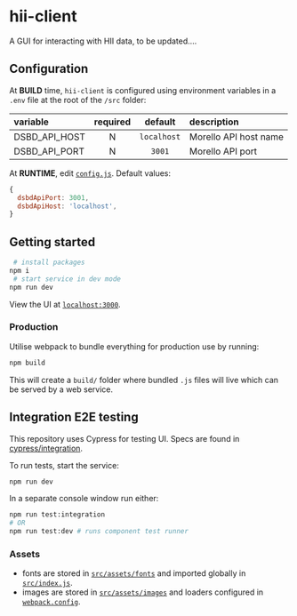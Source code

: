 # hii-client

A GUI for interacting with HII data, to be updated.... 

## Configuration

At **BUILD** time, `hii-client` is configured using environment variables in a `.env` file at the root of the `/src` folder:

| variable      | required |   default   | description           |
| :------------ | :------: | :---------: | :-------------------- |
| DSBD_API_HOST |    N     | `localhost` | Morello API host name |
| DSBD_API_PORT |    N     |   `3001`    | Morello API port      |

At **RUNTIME**, edit [`config.js`](./public/config.js). Default values:

```js
{
  dsbdApiPort: 3001,
  dsbdApiHost: 'localhost',
}
```

## Getting started

```sh
 # install packages
npm i
 # start service in dev mode
npm run dev
```

View the UI at [`localhost:3000`](http://localhost:3000/).

### Production

Utilise webpack to bundle everything for production use by running:

```sh
npm build
```

This will create a `build/` folder where bundled `.js` files will live which can be served by a web service.

## Integration E2E testing

This repository uses Cypress for testing UI. Specs are found in [cypress/integration](./cypress/integration).

To run tests, start the service:

```sh
npm run dev
```

In a separate console window run either:

```sh
npm run test:integration
# OR
npm run test:dev # runs component test runner
```

### Assets

- fonts are stored in [`src/assets/fonts`](./src/assets/fonts) and imported globally in [`src/index.js`](./src/index.js).
- images are stored in [`src/assets/images`](./src/assets/images/) and loaders configured in [`webpack.config`](./webpack.config.js).
